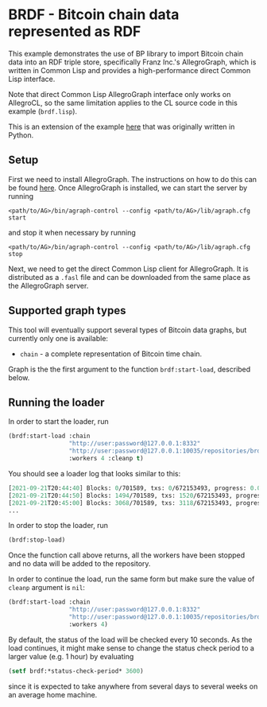 # BRDF - Bitcoin chain data represented as RDF

[agraph-examples]: https://github.com/franzinc/agraph-examples/tree/master/data/bitcoin
[agraph-installation]: https://franz.com/agraph/support/documentation/current/server-installation.html

This example demonstrates the use of BP library to import Bitcoin
chain data into an RDF triple store, specifically Franz Inc.'s
AllegroGraph, which is written in Common Lisp and provides a
high-performance direct Common Lisp interface.

Note that direct Common Lisp AllegroGraph interface only works on
AllegroCL, so the same limitation applies to the CL source code in
this example (`brdf.lisp`).

This is an extension of the example [here][agraph-examples] that was
originally written in Python.



## Setup

First we need to install AllegroGraph. The instructions on how to do
this can be found [here][agraph-installation]. Once AllegroGraph is
installed, we can start the server by running

    <path/to/AG>/bin/agraph-control --config <path/to/AG>/lib/agraph.cfg start

and stop it when necessary by running

    <path/to/AG>/bin/agraph-control --config <path/to/AG>/lib/agraph.cfg stop

Next, we need to get the direct Common Lisp client for
AllegroGraph. It is distributed as a `.fasl` file and can be
downloaded from the same place as the AllegroGraph server.



## Supported graph types

This tool will eventually support several types of Bitcoin data
graphs, but currently only one is available:
  - `chain` - a complete representation of Bitcoin time chain.

Graph is the the first argument to the function `brdf:start-load`,
described below.



## Running the loader

In order to start the loader, run

``` lisp
(brdf:start-load :chain
                 "http://user:password@127.0.0.1:8332"
                 "http://user:password@127.0.0.1:10035/repositories/brdf"
                 :workers 4 :cleanp t)
```

You should see a loader log that looks similar to this:

``` lisp
[2021-09-21T20:44:40] Blocks: 0/701589, txs: 0/672153493, progress: 0.00000
[2021-09-21T20:44:50] Blocks: 1494/701589, txs: 1520/672153493, progress: 0.00000
[2021-09-21T20:45:00] Blocks: 3068/701589, txs: 3118/672153493, progress: 0.00000
...
```

In order to stop the loader, run

``` lisp
(brdf:stop-load)
```

Once the function call above returns, all the workers have been
stopped and no data will be added to the repository.

In order to continue the load, run the same form but make sure the
value of `cleanp` argument is `nil`:

``` lisp
(brdf:start-load :chain
                 "http://user:password@127.0.0.1:8332"
                 "http://user:password@127.0.0.1:10035/repositories/brdf"
                 :workers 4)
```

By default, the status of the load will be checked every 10
seconds. As the load continues, it might make sense to change the
status check period to a larger value (e.g. 1 hour) by evaluating

``` lisp
(setf brdf:*status-check-period* 3600)
```

since it is expected to take anywhere from several days to several
weeks on an average home machine.
